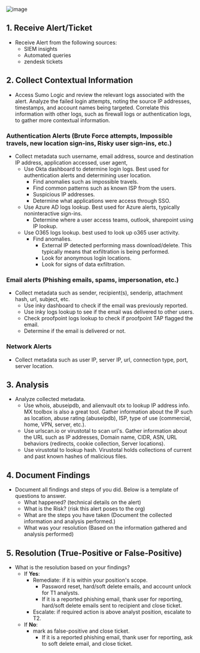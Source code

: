 ![image](https://github.com/justinroaquin/bdgrowers/assets/92051196/66a4ee6b-5bf3-4965-8b08-3f3826d04737)


## 1. Receive Alert/Ticket
- Receive Alert from the following sources:
	- SIEM insights
	- Automated queries
	- zendesk tickets

## 2. Collect Contextual Information
- Access Sumo Logic and review the relevant logs associated with the alert. Analyze the failed login attempts, noting the source IP addresses, timestamps, and account names being targeted. Correlate this information with other logs, such as firewall logs or authentication logs, to gather more contextual information.

### Authentication Alerts (Brute Force attempts, Impossible travels, new location sign-ins, Risky user sign-ins, etc.)
- Collect metadata such username, email address, source and destination IP address, application accessed, user agent, 
	- Use Okta dashboard to determine login logs. Best used for authentication alerts and determining user location.
		- Find anomalies such as impossible travels.
		- Find common patterns such as known ISP from the users.
		- Suspicious IP addresses.
		- Determine what applications were access through SSO.
	- Use Azure AD logs lookup. Best used for Azure alerts, typically noninteractive sign-ins.
		- Determine where a user access teams, outlook, sharepoint using IP lookup.
	- Use O365 logs lookup. best used to look up o365 user activity.
		- Find anomalies.
			- External IP detected performing mass download/delete. This typically means that exfiltration is being performed.
			- Look for anonymous login locations.
			- Look for signs of data exfiltration.

### Email alerts (Phishing emails, spams, impersonation, etc.)
- Collect metadata such as sender, recipient(s), senderip, attachment hash, url, subject, etc.
	- Use inky dashboard to check if the email was previously reported.
	- Use inky logs lookup to see if the email was delivered to other users.
	- Check proofpoint logs lookup to check if proofpoint TAP flagged the email.
	- Determine if the email is delivered or not.

### Network Alerts
- Collect metadata such as user IP, server IP, url, connection type, port, server location.

## 3. Analysis
- Analyze collected metadata.
	- Use whois, abuseipdb, and alienvault otx to lookup IP address info. MX toolbox is also a great tool. Gather information about the IP such as location, abuse rating (abuseipdb), ISP, type of use (commercial, home, VPN, server, etc.).
	- Use urlscan.io or virustotal to scan url's. Gather information about the URL such as IP addresses, Domain name, CIDR, ASN, URL behaviors (redirects, cookie collection, Server locations).
	- Use virustotal to lookup hash. Virustotal holds collections of current and past known hashes of malicious files.

## 4. Document Findings
- Document all findings and steps of you did. Below is a template of questions to answer.
	- What happened? (technical details on the alert)
	- What is the Risk? (risk this alert poses to the org)
	- What are the steps you have taken (Document the collected information and analysis performed.)
	- What was your resolution (Based on the information gathered and analysis performed)

## 5. Resolution (True-Positive or False-Positive)
- What is the resolution based on your findings?
	- If **Yes**:
		- Remediate: if it is within your position's scope. 
			- Password reset, hard/soft delete emails, and account unlock for T1 analysts.
			- If it is a reported phishing email, thank user for reporting, hard/soft delete emails sent to recipient and close ticket.
		- Escalate: if required action is above analyst position, escalate to T2.
	- If **No**:
		- mark as false-positive and close ticket.
			- If it is a reported phishing email, thank user for reporting, ask to soft delete email, and close ticket.
